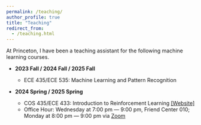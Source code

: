 ```yaml
---
permalink: /teaching/
author_profile: true
title: "Teaching"
redirect_from:
  - /teaching.html
---
```


<!-- ## Courses -->

At Princeton, I have been a teaching assistant for the following machine learning courses.

- **2023 Fall / 2024 Fall / 2025 Fall**
  - ECE 435/ECE 535: Machine Learning and Pattern Recognition

- **2024 Spring / 2025 Spring**
  - COS 435/ECE 433: Introduction to Reinforcement Learning [[Website]](https://ben-eysenbach.github.io/intro-rl/)  
  - Office Hour: Wednesday at 7:00 pm — 9:00 pm, Friend Center 010; Monday at 8:00 pm — 9:00 pm via [Zoom](<https://princeton.zoom.us/j/6061324339>)

